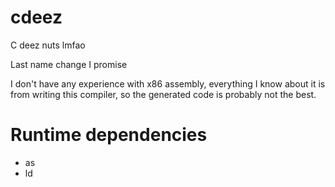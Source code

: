 # cdeez
C deez nuts lmfao

Last name change I promise

I don't have any experience with x86 assembly, everything I know about it is from writing this compiler, so the generated code is probably not the best.

# Runtime dependencies
* as
* ld

